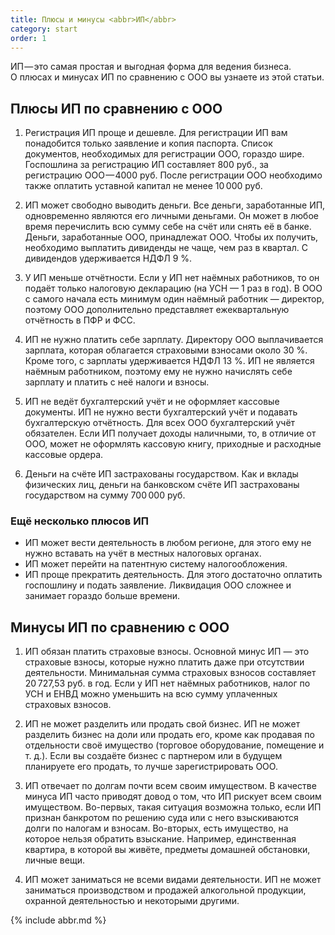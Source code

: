 ```yaml
---
title: Плюсы и минусы <abbr>ИП</abbr>
category: start
order: 1
---
```


ИП&#8202;—&#8202;это самая простая и выгодная форма для ведения бизнеса. О&nbsp;плюсах и минусах ИП по сравнению с&nbsp;ООО вы узнаете из этой статьи.

## Плюсы ИП по сравнению с ООО

1. Регистрация ИП проще и дешевле. Для регистрации ИП вам понадобится только заявление и копия паспорта. Список документов, необходимых для регистрации ООО, гораздо шире. Госпошлина за регистрацию ИП составляет 800 руб., за регистрацию ООО&#8202;—&#8202;<span class="num">4000</span> руб. После регистрации ООО необходимо также оплатить уставной капитал не менее <span class="num">10&#8201;000</span> руб.

1. ИП может свободно выводить деньги. Все деньги, заработанные ИП, одновременно являются его личными деньгами. Он может в любое время перечислить всю сумму себе на счёт или снять её в банке. Деньги, заработанные ООО, принадлежат ООО. Чтобы их получить, необходимо выплатить дивиденды не чаще, чем раз в квартал. С дивидендов удерживается НДФЛ 9 %.

1. У ИП меньше отчётности. Если у ИП нет наёмных работников, то он подаёт только налоговую декларацию (на УСН — 1 раз в год). В ООО с самого начала есть минимум один наёмный работник — директор, поэтому ООО дополнительно представляет ежеквартальную отчётность в ПФР и ФСС.

1. ИП не нужно платить себе зарплату. Директору ООО выплачивается зарплата, которая облагается страховыми взносами около 30 %. Кроме того, с зарплаты удерживается НДФЛ 13 %. ИП не является наёмным работником, поэтому ему не нужно начислять себе зарплату и платить с неё налоги и взносы.

1. ИП не ведёт бухгалтерский учёт и не оформляет кассовые документы. ИП не нужно вести бухгалтерский учёт и подавать бухгалтерскую отчётность. Для всех ООО бухгалтерский учёт обязателен. Если ИП получает доходы наличными, то, в отличие от ООО, может не оформлять кассовую книгу, приходные и расходные кассовые ордера.

1. Деньги на счёте ИП застрахованы государством. Как и вклады физических лиц, деньги на банковском счёте ИП застрахованы государством на сумму <span class="num">700&#8201;000</span> руб.

### Ещё несколько плюсов ИП

- ИП может вести деятельность в любом регионе, для этого ему не нужно вставать на учёт в местных налоговых органах.
- ИП может перейти на патентную систему налогообложения.
- ИП проще прекратить деятельность. Для этого достаточно оплатить госпошлину и подать заявление. Ликвидация ООО сложнее и занимает гораздо больше времени.

## Минусы ИП по сравнению с ООО

1. ИП обязан платить страховые взносы. Основной минус ИП — это страховые взносы, которые нужно платить даже при отсутствии деятельности. Минимальная сумма страховых взносов составляет <span class="num">20&#8201;727,53</span> руб. в год. Если у ИП нет наёмных работников, налог по УСН и ЕНВД можно уменьшить на всю сумму уплаченных страховых взносов.

1. ИП не может разделить или продать свой бизнес. ИП не может разделить бизнес на доли или продать его, кроме как продавая по отдельности своё имущество (торговое оборудование, помещение и т. д.). Если вы создаёте бизнес с партнером или в будущем планируете его продать, то лучше зарегистрировать ООО.

1. ИП отвечает по долгам почти всем своим имуществом. В качестве минуса ИП часто приводят довод о том, что ИП рискует всем своим имуществом. Во-первых, такая ситуация возможна только, если ИП признан банкротом по решению суда или с него взыскиваются долги по налогам и взносам.  Во-вторых, есть имущество, на которое нельзя обратить взыскание. Например,  единственная квартира, в которой вы живёте, предметы домашней обстановки, личные вещи.

1. ИП может заниматься не всеми видами деятельности. ИП не может заниматься производством и продажей алкогольной продукции, охранной деятельностью и некоторыми другими.

{% include abbr.md %}
